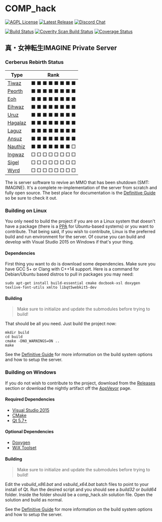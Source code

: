 # COMP\_hack #

[![AGPL License](http://img.shields.io/badge/license-AGPL-brightgreen.svg)](https://opensource.org/licenses/AGPL-3.0)
[![Latest Release](https://img.shields.io/github/downloads/comphack/comp_hack/v4.8.0-ansuz/total.svg)](https://github.com/comphack/comp_hack/releases/tag/v4.7.0-laguz)
[![Discord Chat](https://img.shields.io/discord/322024695266541579.svg)](http://discord.gg/9jXeKcJ)

[![Build Status](https://travis-ci.com/comphack/comp_hack.svg?branch=develop)](https://travis-ci.com/comphack/comp_hack)
[![Coverity Scan Build Status](https://scan.coverity.com/projects/9671/badge.svg)](https://scan.coverity.com/projects/comphack-comp_hack)
[![Coverage Status](https://coveralls.io/repos/github/comphack/comp_hack/badge.svg?branch=develop)](https://coveralls.io/github/comphack/comp_hack?branch=develop)

## 真・女神転生IMAGINE Private Server ##

### Cerberus Rebirth Status ###
| Type                                                                           | Rank            |
| ------------------------------------------------------------------------------ | --------------- |
| [Tiwaz](https://github.com/comphack/comp_hack/wiki/Roadmap#cerberus-tiwaz)     | ■ ■ ■ ■ ■ ■ ■ ■ |
| [Peorth](https://github.com/comphack/comp_hack/wiki/Roadmap#cerberus-peorth)   | ■ ■ ■ ■ ■ ■ ■ ■ |
| [Eoh](https://github.com/comphack/comp_hack/wiki/Roadmap#cerberus-eoh)         | ■ ■ ■ ■ ■ ■ ■ ■ |
| [Eihwaz](https://github.com/comphack/comp_hack/wiki/Roadmap#cerberus-eihwaz)   | ■ ■ ■ ■ ■ ■ ■ ■ |
| [Uruz](https://github.com/comphack/comp_hack/wiki/Roadmap#cerberus-uruz)       | ■ ■ ■ ■ ■ ■ ■ ■ |
| [Hagalaz](https://github.com/comphack/comp_hack/wiki/Roadmap#cerberus-hagalaz) | ■ ■ ■ ■ ■ ■ ■ ■ |
| [Laguz](https://github.com/comphack/comp_hack/wiki/Roadmap#cerberus-laguz)     | ■ ■ ■ ■ ■ ■ ■ ■ |
| [Ansuz](https://github.com/comphack/comp_hack/wiki/Roadmap#cerberus-ansuz)     | ■ ■ ■ ■ ■ ■ ■ ■ |
| [Nauthiz](https://github.com/comphack/comp_hack/wiki/Roadmap#cerberus-nauthiz) | ■ ■ ■ ■ ■ ■ ■ □ |
| [Ingwaz](https://github.com/comphack/comp_hack/wiki/Roadmap#cerberus-ingwaz)   | □ □ □ □ □ □ □ □ |
| [Sigel](https://github.com/comphack/comp_hack/wiki/Roadmap#cerberus-sigel)     | □ □ □ □ □ □ □ □ |
| [Wyrd](https://github.com/comphack/comp_hack/wiki/Roadmap#cerberus-wyrd)       | □ □ □ □ □ □ □ □ |

The is server software to revive an MMO that has been shutdown (SMT: IMAGINE). It's a complete re-implementation of the server from scratch and fully open source. The best place for documentation is the [Definitive Guide](https://comphack.github.io/guide/) so be sure to check it out.

### Building on Linux ###

You only need to build the project if you are on a Linux system that doesn't have a package (there is a [PPA](https://launchpad.net/~compomega/+archive/ubuntu/comphack) for Ubuntu-based systems) or you want to contribute. That being said, if you wish to contribute, Linux is the preferred build and run environment for the server. Of course you can build and develop with Visual Studio 2015 on Windows if that's your thing.

#### Dependencies ####

First thing you want to do is download some dependencies. Make sure you have GCC 5+ or Clang with C++14 support. Here is a command for Debian/Ubuntu based distros to pull in packages you may need:
```
sudo apt-get install build-essential cmake docbook-xsl doxygen texlive-font-utils xmlto libqt5webkit5-dev
```

#### Building ####

> Make sure to initialize and update the submodules before trying to build!

That should be all you need. Just build the project now:
```
mkdir build
cd build
cmake -DNO_WARNINGS=ON ..
make
```

See the [Definitive Guide](https://comphack.github.io/guide/ch04s02.html) for more information on the build system options and how to setup the server.

### Building on Windows ###

If you do not wish to contribute to the project, download from the [Releases](https://github.com/comphack/comp_hack/releases) section or download the nightly artifact off the [AppVeyor](https://ci.appveyor.com/project/compomega/comp-hack/history) page.

#### Required Dependencies ####

* [Visual Studio 2015](https://visualstudio.microsoft.com/vs/older-downloads/)
* [CMake](https://cmake.org)
* [Qt 5.7+](https://www.qt.io)

#### Optional Dependencies ####

* [Doxygen](http://www.doxygen.nl)
* [WiX Toolset](http://wixtoolset.org)

#### Building ####

> Make sure to initialize and update the submodules before trying to build!

Edit the _vsbuild_x86.bat_ and _vsbuild_x64.bat_ batch files to point to your install of Qt. Run the desired script and you should see a _build32_ or _build64_ folder. Inside the folder should be a comp_hack.sln solution file. Open the solution and build as normal.

See the [Definitive Guide](https://comphack.github.io/guide/ch04s02.html) for more information on the build system options and how to setup the server.
